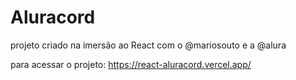 # Aluracord
projeto criado na imersão ao React com o @mariosouto e a @alura

para acessar o projeto: https://react-aluracord.vercel.app/
